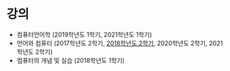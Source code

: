 # 강의
+ 컴퓨터언어학 (2019학년도 1학기, 2021학년도 1학기)
+ 언어와 컴퓨터 (2017학년도 2학기, [2018학년도 2학기](https://github.com/suzisuti/lecture/tree/master/2018/LC), 2020학년도 2학기, 2021학년도 2학기)
+ 컴퓨터의 개념 및 실습 (2018학년도 1학기)
